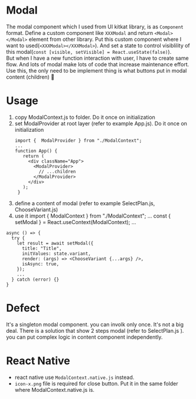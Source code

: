 # Modal

The modal component which I used from UI kitkat library, is as `Component` format. Define a custom component like `XXXModal` and return `<Modal></Modal>` element from other library. Put this custom component where I want to used(`<XXXModal></XXXModal>`). And set a state to control visiblility of this modal(`const [visible, setVisible] = React.useState(false)`).  
But when I have a new function interaction with user, I have to create same flow. And lots of modal make lots of code that increase maintenance effort.
Use this, the only need to be implement thing is what buttons put in modal content (children) 🤗

# Usage

1. copy ModalContext.js to folder. Do it once on initialization
2. set ModalProvider at root layer (refer to example App.js). Do it once on initialization
   ```react
   import {  ModalProvider } from "./ModalContext";
   ...
   function App() {
      return (
        <div className="App">
          <ModalProvider>
            // ...children
          </ModalProvider>
        </div>
      );
    }
   ```
3. define a content of modal (refer to example SelectPlan.js, ChooseVariant.js)
4. use it
   import { ModalContext } from "./ModalContext";
   ...
   const { setModal } = React.useContext(ModalContext);
   ...

```react
async () => {
  try {
    let result = await setModal({
      title: "Title",
      initValues: state.variant,
      render: (args) => <ChooseVariant {...args} />,
      isAsync: true,
    });
    ...
  } catch (error) {}
}
```

# Defect

It's a singleton modal component. you can involk only once. It's not a big deal. There is a solution that show 2 steps modal (refer to SelectPlan.js ). you can put complex logic in content component independently.

# React Native

- react native use `ModalContext.native.js` instead.
- `icon-x.png` file is required for close button. Put it in the same folder where ModalContext.native.js is.
